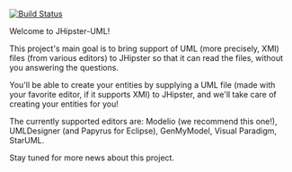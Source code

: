 [![Build Status](https://travis-ci.org/jhipster/jhipster-uml.svg?branch=master)](https://travis-ci.org/jhipster/jhipster-uml)

Welcome to JHipster-UML!

This project's main goal is to bring support of UML (more precisely, XMI) files (from various editors) to JHipster so that it can read the files, without you answering the questions.

You'll be able to create your entities by supplying a UML file (made with your favorite editor, if it supports XMI) to JHipster, and we'll take care of creating your entities for you!

The currently supported editors are: Modelio (we recommend this one!), UMLDesigner (and Papyrus for Eclipse), GenMyModel, Visual Paradigm, StarUML.

Stay tuned for more news about this project.
